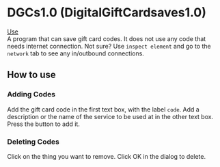 # DGCs1.0 (DigitalGiftCardsaves1.0)
[Use](https://github.com/infinity-atom/DGCs1.0/releases)<br/>
A program that can save gift card codes. It does not use any code that needs internet connection. Not sure? Use `inspect element` and go to the `network` tab to see any in/outbound connections.
## How to use
### Adding Codes
Add the gift card code in the first text box, with the label `code`. Add a description or the name of the service to be used at in the other text box. Press the button to add it.
### Deleting Codes
Click on the thing you want to remove. Click OK in the dialog to delete.
